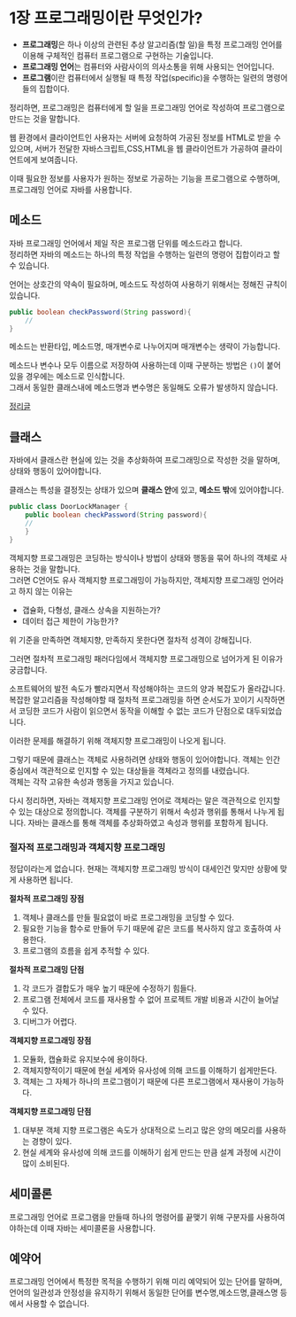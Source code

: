 # 1장 프로그래밍이란 무엇인가?  

+ **프로그래밍**은 하나 이상의 관련된 추상 알고리즘(할 일)을 특정 프로그래밍 언어를 이용해 구체적인 컴퓨터 프로그램으로 구현하는 기술입니다.
+ **프로그래밍 언어**는 컴퓨터와 사람사이의 의사소통을 위해 사용되는 언어입니다.
+ **프로그램**이란 컴퓨터에서 실행될 때 특정 작업(specific)을 수행하는 일련의 명령어들의 집합이다.
  
정리하면, 프로그래밍은 컴퓨터에게 할 일을 프로그래밍 언어로 작성하여 프로그램으로 만드는 것을 말합니다.  
  
웹 환경에서 클라이언트인 사용자는 서버에 요청하여 가공된 정보를 HTML로 받을 수 있으며,
서버가 전달한 자바스크립트,CSS,HTML을 웹 클라이언트가 가공하여 클라이언트에게 보여줍니다.  
  
이때 필요한 정보를 사용자가 원하는 정보로 가공하는 기능을 프로그램으로 수행하며, 
프로그래밍 언어로 자바를 사용합니다.  
  
## 메소드 
자바 프로그래밍 언어에서 제일 작은 프로그램 단위를 메소드라고 합니다.  
정리하면 자바의 메소드는 하나의 특정 작업을 수행하는 일련의 명령어 집합이라고 할 수 있습니다.  
  
언어는 상호간의 약속이 필요하며, 메소드도 작성하여 사용하기 위해서는 정해진 규칙이 있습니다.
```Java
public boolean checkPassword(String password){
    //
}
```  
메소드는 반환타입, 메소드명, 매개변수로 나누어지며 매개변수는 생략이 가능합니다.  
  
메소드나 변수나 모두 이름으로 저장하여 사용하는데 이때 구분하는 방법은 `()`이 붙어있을 경우에는 메소드로 인식합니다.  
그래서 동일한 클래스내에 메소드명과 변수명은 동일해도 오류가 발생하지 않습니다.  
   

[정리글](https://st-lab.tistory.com/151)  

## 클래스 
자바에서 클래스란 현실에 있는 것을 추상화하여 프로그래밍으로 작성한 것을 말하며, 상태와 행동이 있어야합니다.

클래스는 특성을 결정짓는 상태가 있으며 **클래스 안**에 있고, **메소드 밖**에 있어야합니다.

```Java
public class DoorLockManager {
    public boolean checkPassword(String password){
    //
    }
}
```  
  
객체지향 프로그래밍은 코딩하는 방식이나 방법이 상태와 행동을 묶어 하나의 객체로 사용하는 것을 말합니다.  
그러면 C언어도 유사 객체지향 프로그래밍이 가능하지만, 객체지향 프로그래밍 언어라고 하지 않는 이유는 
+ 갭슐화, 다형성, 클래스 상속을 지원하는가?
+ 데이터 접근 제한이 가능한가?  
  
위 기준을 만족하면 객체지향, 만족하지 못한다면 절차적 성격이 강해집니다.  
  
그러면 절차적 프로그래밍 패러다임에서 객체지향 프로그래밍으로 넘어가게 된 이유가 궁금합니다.  
  
소프트웨어의 발전 속도가 빨라지면서 작성해야하는 코드의 양과 복잡도가 올라갑니다. 
복잡한 알고리즘을 작성해야할 때 절차적 프로그래밍을 하면 순서도가 꼬이기 시작하면서 코딩한 코드가 사람이 읽으면서
동작을 이해할 수 없는 코드가 단점으로 대두되었습니다.  
  
이러한 문제를 해결하기 위해 객체지향 프로그래밍이 나오게 됩니다.  
  
그렇기 때문에 클래스는 객체로 사용하려면 상태와 행동이 있어야합니다. 
객체는 인간 중심에서 객관적으로 인지할 수 있는 대상들을 객체라고 정의를 내렸습니다.  
객체는 각작 고유한 속성과 행동을 가지고 있습니다.  
  
다시 정리하면,
자바는 객체지향 프로그래밍 언어로 객체라는 말은 객관적으로 인지할 수 있는 대상으로 정의합니다.
객체를 구분하기 위해서 속성과 행위를 통해서 나누게 됩니다. 자바는 클래스를 통해 객체를 추상화하였고 
속성과 행위를 포함하게 됩니다.  
  
### 절자적 프로그래밍과 객체지향 프로그래밍 
정답이라는게 없습니다. 현재는 객체지향 프로그래밍 방식이 대세인건 맞지만 상황에 맞게 사용하면 됩니다.  
  
**절차적 프로그래밍 장점**
1. 객체나 클래스를 만들 필요없이 바로 프로그래밍을 코딩할 수 있다.
2. 필요한 기능을 함수로 만들어 두기 때문에 같은 코드를 복사하지 않고 호출하여 사용한다.
3. 프로그램의 흐름을 쉽게 추적할 수 있다.
 
**절차적 프로그래밍 단점**
1. 각 코드가 결합도가 매우 높기 때문에 수정하기 힘들다.
2. 프로그램 전체에서 코드를 재사용할 수 없어 프로젝트 개발 비용과 시간이 늘어날 수 있다.
3. 디버그가 어렵다.  
  
**객체지향 프로그래밍 장점**
1. 모듈화, 캡슐화로 유지보수에 용이하다.
2. 객체지향적이기 때문에 현실 세계와 유사성에 의해 코드를 이해하기 쉽게만든다.
3. 객체는 그 자체가 하나의 프로그램이기 때문에 다른 프로그램에서 재사용이 가능하다.
  
**객체지향 프로그래밍 단점**  
1. 대부분 객체 지향 프로그램은 속도가 상대적으로 느리고 많은 양의 메모리를 사용하는 경향이 있다.
2. 현실 세계와 유사성에 의해 코드를 이해하기 쉽게 만드는 만큼 설계 과정에 시간이 많이 소비된다.  
  
## 세미콜론
프로그래밍 언어로 프로그램을 만들때 하나의 명령어를 끝맺기 위해 구분자를 사용하여야하는데 이때 자바는 
세미콜론을 사용합니다.  
  
## 예약어  
프로그래밍 언어에서 특정한 목적을 수행하기 위해 미리 예약되어 있는 단어를 말하며, 
언어의 일관성과 안정성을 유지하기 위해서 동일한 단어를 변수명,메소드명,클래스명 등에서 사용할 수 없습니다.  
  
